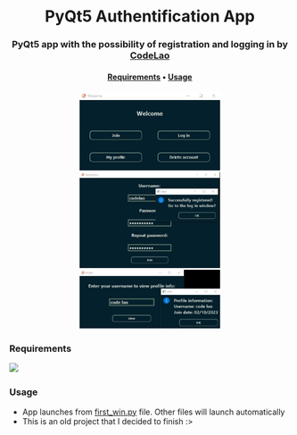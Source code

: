 <h1 align="center">PyQt5 Authentification App</h1>


<h3 align="center">
  PyQt5 app with the possibility of registration and logging in by <a href="https://github.com/codelao">CodeLao</a>
</h3>

<h4 align="center">
  <a href=#requirements>Requirements</a> •
  <a href=#usage>Usage</a>
 </h4>


<p align="center">
  <img src="./example_pic.jpg" width="50%">
  <img src="./registration_pic.jpg" width="50%">
  <img src="./profile_pic.jpg" width="50%">
</p>


### Requirements

<p>
  <img src="https://img.shields.io/badge/PyQt5-blue">
</p>


### Usage

- App launches from [first_win.py]() file. Other files will launch automatically
- This is an old project that I decided to finish :>
